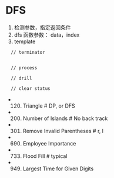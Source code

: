# DFS
1. 检测参数，指定返回条件
2. dfs 函数参数： data，index
3. template
```
  // terminator


  // process

  // drill

  // clear status
```
- 120. Triangle                          # DP, or DFS
- 200. Number of Islands                 # No back track
- 301. Remove Invalid Parentheses        # r, l 
- 690. Employee Importance
- 733. Flood Fill                        # typical
- 949. Largest Time for Given Digits